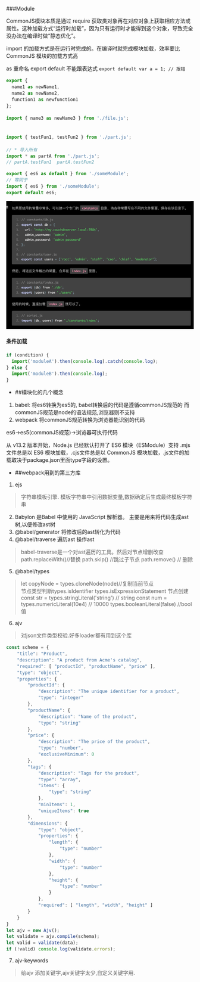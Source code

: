 ###Module

CommonJS模块本质是通过 require 获取类对象再在对应对象上获取相应方法或属性。这种加载方式“运行时加载”，因为只有运行时才能得到这个对象，导致完全没办法在编译时做“静态优化”。

import 的加载方式是在运行时完成的。在编译时就完成模块加载，效率要比 CommonJS 模块的加载方式高



as 重命名
export default 不能跟表达式 ``export default var a = 1; // 报错``
```javascript
export {
  name1 as newName1,
  name2 as newName2, 
  function1 as newfunction1
};

import { name3 as newName3 } from './file.js';


import { testFun1, testFun2 } from './part.js';

// * 导入所有
import * as partA from './part.js';
// partA.testFun1  partA.testFun2


```


```javascript
export { es6 as default } from './someModule';
// 等同于
import { es6 } from './someModule';
export default es6;
```
![img_1.png](image/img_4.png)
#### 条件加载
```javascript
if (condition) {
  import('moduleA').then(console.log).catch(console.log);
} else {
  import('moduleB').then(console.log);
}
```

- ##模块化的几个概念
1. babel: 将es6转换为es5的, babel转换后的代码是遵循commonJS规范的 而commonJS规范是node的语法规范,浏览器则不支持
2. webpack 将commonJS规范转换为浏览器能识别的代码

es6->es5(commonJS规范)->浏览器可执行代码


从 v13.2 版本开始，Node.js 已经默认打开了 ES6 模块（ESModule）支持
.mjs文件总是以 ES6 模块加载，.cjs文件总是以 CommonJS 模块加载，.js文件的加载取决于package.json里面type字段的设置。


- ##webpack用到的第三方库
1. ejs
> 字符串模板引擎.  模板字符串中引用数据变量,数据确定后生成最终模板字符串
2. Babylon 是Babel 中使用的 JavaScript 解析器。 主要是用来将代码生成ast树,以便修改ast树
3. @babel/generator  将修改后的ast转化为代码
4. @babel/traverse  遍历ast 操作ast
> babel-traverse是一个对ast遍历的工具。然后对节点增删改查
>   path.replaceWith()//替换
>   path.skip() //跳过子节点
>   path.remove() // 删除
5. @babel/types
> let copyNode = types.cloneNode(node)//复制当前节点   
节点类型判断types.isIdentifier  types.isExpressionStatement
> 节点创建
const str = types.stringLiteral('string') // string
const num = types.numericLiteral(10e4) // 10000
> types.booleanLiteral(false) //bool值
6. ajv
> 对json文件类型校验.好多loader都有用到这个库
```javascript
const scheme = {
    "title": "Product",
    "description": "A product from Acme's catalog",
    "required": [ "productId", "productName", "price" ],
    "type": "object",
    "properties": {
        "productId": {
            "description": "The unique identifier for a product",
            "type": "integer"
        },
        "productName": {
            "description": "Name of the product",
            "type": "string"
        },
        "price": {
            "description": "The price of the product",
            "type": "number",
            "exclusiveMinimum": 0
        },
        "tags": {
            "description": "Tags for the product",
            "type": "array",
            "items": {
                "type": "string"
            },
            "minItems": 1,
            "uniqueItems": true
        },
        "dimensions": {
            "type": "object",
            "properties": {
                "length": {
                    "type": "number"
                },
                "width": {
                    "type": "number"
                },
                "height": {
                    "type": "number"
                }
            },
            "required": [ "length", "width", "height" ]
        }
    }
}
let ajv = new Ajv();
let validate = ajv.compile(schema);
let valid = validate(data);
if (!valid) console.log(validate.errors);
```
7. ajv-keywords
> 给ajv 添加关键字,ajv关键字太少,自定义关键字用.